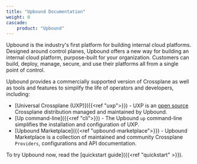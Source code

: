 ```yaml
---
title: "Upbound Documentation"
weight: 0
cascade:
    product: "Upbound"
---
```


Upbound is the industry's first platform for building internal cloud platforms. Designed around control planes, Upbound offers a new way for building an internal cloud platform, purpose-built for your organization. Customers can build, deploy, manage, secure, and use their platforms all from a single point of control. 

Upbound provides a commercially supported version of Crossplane as well as tools and features to simplify the life of operators and developers, including:

* [Universal Crossplane (UXP)]({{<ref "uxp">}}) - UXP is an [open source](https://github.com/upbound/universal-crossplane) Crossplane distribution managed and maintained by Upbound. 
* [Up command-line]({{<ref "cli">}}) - The Upbound `up` command-line simplifies the installation and configuration of UXP.
* [Upbound Marketplace]({{<ref "upbound-marketplace">}}) - Upbound Marketplace is a collection of maintained and community Crossplane `Providers`, configurations and API documentation. 

To try Upbound now, read the [quickstart guide]({{<ref "quickstart" >}}).